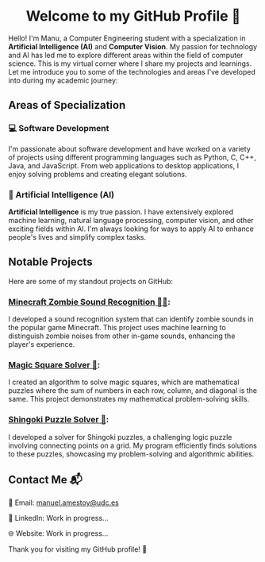 <h1 align="center">Welcome to my GitHub Profile 🚀</h1>


Hello! I'm Manu, a Computer Engineering student with a specialization in **Artificial Intelligence (AI)** and **Computer Vision**. My passion for technology and AI has led me to explore different areas within the field of computer science. This is my virtual corner where I share my projects and learnings. Let me introduce you to some of the technologies and areas I've developed into during my academic journey:

<!-- [![Top Langs](https://github-readme-stats.vercel.app/api/top-langs/?username=manuamest&layout=compact)](https://github.com/anuraghazra/github-readme-stats) -->

## Areas of Specialization
### 💻 Software Development
I'm passionate about software development and have worked on a variety of projects using different programming languages such as Python, C, C++, Java, and JavaScript. From web applications to desktop applications, I enjoy solving problems and creating elegant solutions.

### 🤖 Artificial Intelligence (AI)
**Artificial Intelligence** is my true passion. I have extensively explored machine learning, natural language processing, computer vision, and other exciting fields within AI. I'm always looking for ways to apply AI to enhance people's lives and simplify complex tasks.
<!--
### 👁️ Computer Vision
**Computer Vision** is a fascinating field that I have dedicated considerable time to. I've worked on projects involving sound classification, object detection, and pattern recognition using cutting-edge computer vision techniques and frameworks.
-->
## Notable Projects
Here are some of my standout projects on GitHub:

### [Minecraft Zombie Sound Recognition 🧟‍♂️]([https://github.com/manuamest/PracticasAA](https://github.com/manuamest/AA)):
I developed a sound recognition system that can identify zombie sounds in the popular game Minecraft. This project uses machine learning to distinguish zombie noises from other in-game sounds, enhancing the player's experience.

### [Magic Square Solver 🧮](https://github.com/manuamest/MagicSquare):
I created an algorithm to solve magic squares, which are mathematical puzzles where the sum of numbers in each row, column, and diagonal is the same. This project demonstrates my mathematical problem-solving skills.

### [Shingoki Puzzle Solver 🧩](https://github.com/manuamest/ShingokiSolver):
I developed a solver for Shingoki puzzles, a challenging logic puzzle involving connecting points on a grid. My program efficiently finds solutions to these puzzles, showcasing my problem-solving and algorithmic abilities.
<!--
### Custom Computer Vision Filters 📸 (private): 
In this project, I built custom computer vision filters from scratch. I experimented with image processing techniques to create unique and creative filters, demonstrating my skills in image manipulation.

### Natural Language Processing Tool 📝 (private): 
I created a natural language processing tool that can analyze and extract insights from textual data. This project includes sentiment analysis, text summarization, and keyword extraction, highlighting my expertise in **NLP**.
-->
<!--
## Continuous Learning 📚
I'm always on the lookout for opportunities to learn and grow in the fields of computer science, **artificial intelligence**, and **computer vision**. My goal is to contribute to exciting projects and collaborate with individuals who share a passion for technology.

Feel free to explore my repositories and projects! If you have any questions or exciting ideas, don't hesitate to reach out to me. I'm excited about what the future holds in the realms of computer science and AI! 👨‍💻🤖
-->

## Contact Me 📬
📧 Email: [manuel.amestoy@udc.es](mailto:manuel.amestoy@udc.es)

💼 LinkedIn: Work in progress...

🌐 Website: Work in progress...

Thank you for visiting my GitHub profile! 🙌

